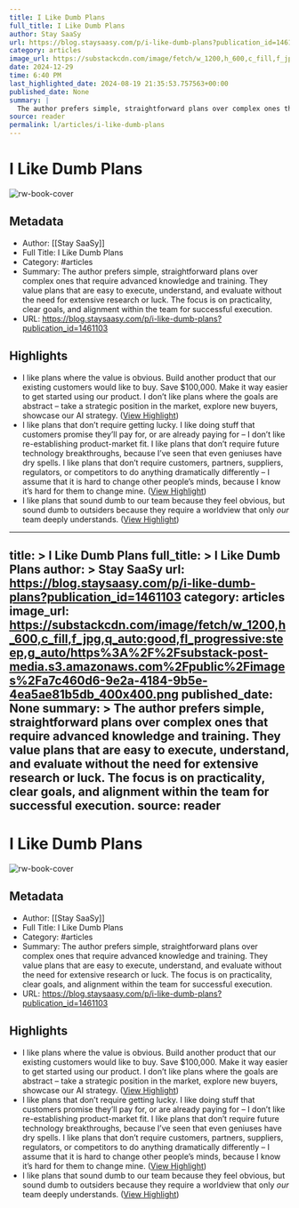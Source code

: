 ```yaml
---
title: I Like Dumb Plans
full_title: I Like Dumb Plans
author: Stay SaaSy
url: https://blog.staysaasy.com/p/i-like-dumb-plans?publication_id=1461103
category: articles
image_url: https://substackcdn.com/image/fetch/w_1200,h_600,c_fill,f_jpg,q_auto:good,fl_progressive:steep,g_auto/https%3A%2F%2Fsubstack-post-media.s3.amazonaws.com%2Fpublic%2Fimages%2Fa7c460d6-9e2a-4184-9b5e-4ea5ae81b5db_400x400.png
date: 2024-12-29
time: 6:40 PM
last_highlighted_date: 2024-08-19 21:35:53.757563+00:00
published_date: None
summary: |
  The author prefers simple, straightforward plans over complex ones that require advanced knowledge and training. They value plans that are easy to execute, understand, and evaluate without the need for extensive research or luck. The focus is on practicality, clear goals, and alignment within the team for successful execution.
source: reader
permalink: l/articles/i-like-dumb-plans
---
```

# I Like Dumb Plans

![rw-book-cover](https://substackcdn.com/image/fetch/w_1200,h_600,c_fill,f_jpg,q_auto:good,fl_progressive:steep,g_auto/https%3A%2F%2Fsubstack-post-media.s3.amazonaws.com%2Fpublic%2Fimages%2Fa7c460d6-9e2a-4184-9b5e-4ea5ae81b5db_400x400.png)

## Metadata
- Author: [[Stay SaaSy]]
- Full Title: I Like Dumb Plans
- Category: #articles
- Summary: The author prefers simple, straightforward plans over complex ones that require advanced knowledge and training. They value plans that are easy to execute, understand, and evaluate without the need for extensive research or luck. The focus is on practicality, clear goals, and alignment within the team for successful execution.
- URL: https://blog.staysaasy.com/p/i-like-dumb-plans?publication_id=1461103

## Highlights
- I like plans where the value is obvious. Build another product that our existing customers would like to buy. Save $100,000. Make it way easier to get started using our product. I don’t like plans where the goals are abstract – take a strategic position in the market, explore new buyers, showcase our AI strategy. ([View Highlight](https://read.readwise.io/read/01j5p91f3wwbepcwc1v74j2m5g))
- I like plans that don’t require getting lucky. I like doing stuff that customers promise they’ll pay for, or are already paying for – I don’t like re-establishing product-market fit. I like plans that don’t require future technology breakthroughs, because I’ve seen that even geniuses have dry spells. I like plans that don’t require customers, partners, suppliers, regulators, or competitors to do anything dramatically differently – I assume that it is hard to change other people’s minds, because I know it’s hard for them to change mine. ([View Highlight](https://read.readwise.io/read/01j5p92byg83w07h78ytvfjr77))
- I like plans that sound dumb to our team because they feel obvious, but sound dumb to outsiders because they require a worldview that only *our* team deeply understands. ([View Highlight](https://read.readwise.io/read/01j5p92pkhbp48kymm62h1h5q6))


---
title: >
  I Like Dumb Plans
full_title: >
  I Like Dumb Plans
author: >
  Stay SaaSy
url: https://blog.staysaasy.com/p/i-like-dumb-plans?publication_id=1461103
category: articles
image_url: https://substackcdn.com/image/fetch/w_1200,h_600,c_fill,f_jpg,q_auto:good,fl_progressive:steep,g_auto/https%3A%2F%2Fsubstack-post-media.s3.amazonaws.com%2Fpublic%2Fimages%2Fa7c460d6-9e2a-4184-9b5e-4ea5ae81b5db_400x400.png
published_date: None
summary: >
  The author prefers simple, straightforward plans over complex ones that require advanced knowledge and training. They value plans that are easy to execute, understand, and evaluate without the need for extensive research or luck. The focus is on practicality, clear goals, and alignment within the team for successful execution.
source: reader
---
# I Like Dumb Plans

![rw-book-cover](https://substackcdn.com/image/fetch/w_1200,h_600,c_fill,f_jpg,q_auto:good,fl_progressive:steep,g_auto/https%3A%2F%2Fsubstack-post-media.s3.amazonaws.com%2Fpublic%2Fimages%2Fa7c460d6-9e2a-4184-9b5e-4ea5ae81b5db_400x400.png)

## Metadata
- Author: [[Stay SaaSy]]
- Full Title: I Like Dumb Plans
- Category: #articles
- Summary: The author prefers simple, straightforward plans over complex ones that require advanced knowledge and training. They value plans that are easy to execute, understand, and evaluate without the need for extensive research or luck. The focus is on practicality, clear goals, and alignment within the team for successful execution.
- URL: https://blog.staysaasy.com/p/i-like-dumb-plans?publication_id=1461103

## Highlights
- I like plans where the value is obvious. Build another product that our existing customers would like to buy. Save $100,000. Make it way easier to get started using our product. I don’t like plans where the goals are abstract – take a strategic position in the market, explore new buyers, showcase our AI strategy. ([View Highlight](https://read.readwise.io/read/01j5p91f3wwbepcwc1v74j2m5g))
- I like plans that don’t require getting lucky. I like doing stuff that customers promise they’ll pay for, or are already paying for – I don’t like re-establishing product-market fit. I like plans that don’t require future technology breakthroughs, because I’ve seen that even geniuses have dry spells. I like plans that don’t require customers, partners, suppliers, regulators, or competitors to do anything dramatically differently – I assume that it is hard to change other people’s minds, because I know it’s hard for them to change mine. ([View Highlight](https://read.readwise.io/read/01j5p92byg83w07h78ytvfjr77))
- I like plans that sound dumb to our team because they feel obvious, but sound dumb to outsiders because they require a worldview that only *our* team deeply understands. ([View Highlight](https://read.readwise.io/read/01j5p92pkhbp48kymm62h1h5q6))


